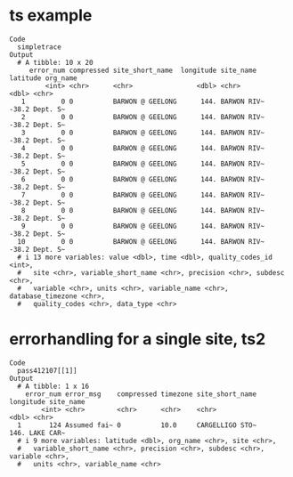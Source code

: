 # ts example

    Code
      simpletrace
    Output
      # A tibble: 10 x 20
         error_num compressed site_short_name  longitude site_name   latitude org_name
             <int> <chr>      <chr>                <dbl> <chr>          <dbl> <chr>   
       1         0 0          BARWON @ GEELONG      144. BARWON RIV~    -38.2 Dept. S~
       2         0 0          BARWON @ GEELONG      144. BARWON RIV~    -38.2 Dept. S~
       3         0 0          BARWON @ GEELONG      144. BARWON RIV~    -38.2 Dept. S~
       4         0 0          BARWON @ GEELONG      144. BARWON RIV~    -38.2 Dept. S~
       5         0 0          BARWON @ GEELONG      144. BARWON RIV~    -38.2 Dept. S~
       6         0 0          BARWON @ GEELONG      144. BARWON RIV~    -38.2 Dept. S~
       7         0 0          BARWON @ GEELONG      144. BARWON RIV~    -38.2 Dept. S~
       8         0 0          BARWON @ GEELONG      144. BARWON RIV~    -38.2 Dept. S~
       9         0 0          BARWON @ GEELONG      144. BARWON RIV~    -38.2 Dept. S~
      10         0 0          BARWON @ GEELONG      144. BARWON RIV~    -38.2 Dept. S~
      # i 13 more variables: value <dbl>, time <dbl>, quality_codes_id <int>,
      #   site <chr>, variable_short_name <chr>, precision <chr>, subdesc <chr>,
      #   variable <chr>, units <chr>, variable_name <chr>, database_timezone <chr>,
      #   quality_codes <chr>, data_type <chr>

# errorhandling for a single site, ts2

    Code
      pass412107[[1]]
    Output
      # A tibble: 1 x 16
        error_num error_msg    compressed timezone site_short_name longitude site_name
            <int> <chr>        <chr>      <chr>    <chr>               <dbl> <chr>    
      1       124 Assumed fai~ 0          10.0     CARGELLIGO STO~      146. LAKE CAR~
      # i 9 more variables: latitude <dbl>, org_name <chr>, site <chr>,
      #   variable_short_name <chr>, precision <chr>, subdesc <chr>, variable <chr>,
      #   units <chr>, variable_name <chr>

